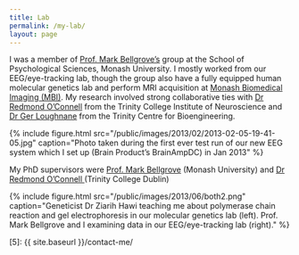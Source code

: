 ```yaml
---
title: Lab
permalink: /my-lab/
layout: page
---
```


I was a member of [Prof. Mark Bellgrove’s][1] group at the School of Psychological Sciences, Monash University. I mostly worked from our EEG/eye-tracking lab, though the group also have a fully equipped human molecular genetics lab and perform MRI acquisition at [Monash Biomedical Imaging (MBI)][2]. My research involved strong collaborative ties with [Dr Redmond O’Connell][3] from the Trinity College Institute of Neuroscience and [Dr Ger Loughnane][4]  from the Trinity Centre for Bioengineering.

{% include figure.html src="/public/images/2013/02/2013-02-05-19-41-05.jpg" caption="Photo taken during the first ever test run of our new EEG system which I set up (Brain Product’s BrainAmpDC) in Jan 2013" %}

My PhD supervisors were [Prof. Mark Bellgrove][1] (Monash University) and [Dr Redmond O’Connell ][3](Trinity College Dublin)

{% include figure.html src="/public/images/2013/06/both2.png" caption="Geneticist Dr Ziarih Hawi teaching me about polymerase chain reaction and gel electrophoresis in our molecular genetics lab (left). Prof. Mark Bellgrove and I examining data in our EEG/eye-tracking lab (right)." %}

 [1]: http://monash.edu/research/people/profiles/profile.html?sid=1985044&pid=6456
 [2]: http://www.mbi.monash.edu.au/
 [3]: http://www.tcd.ie/Neuroscience/partners/PI%20Profiles/Redmond_OConnell.php
 [4]: http://www.mee.tcd.ie/neuraleng/People/Gerard
 [5]: {{ site.baseurl }}/contact-me/
 
